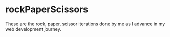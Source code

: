 # rockPaperScissors
These are the rock, paper, scissor iterations done by me as I advance in my web development journey. 
